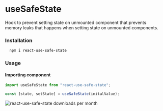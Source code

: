 # useSafeState

Hook to prevent setting state on unmounted component that prevents memory leaks that happens when setting state on unmounted components.



### Installation

```bash
  npm i react-use-safe-state
```

### Usage

#### Importing component

```js
import useSafeState from "react-use-safe-state";

const [state, setState] = useSafeState(initalValue);
```

![react-use-safe-state downloads per month](https://img.shields.io/npm/dm/react-use-safe-state?style=flat-square)
